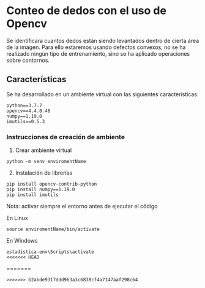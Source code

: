 # Conteo de dedos con el uso de Opencv

Se identificara cuantos dedos están siendo levantados dentro de cierta área de la imagen. Para ello estaremos usando defectos convexos, no se ha realizado ningún tipo de entrenamiento, sino se ha aplicado operaciones sobre contornos.

## Características
Se ha desarrollado en un ambiente virtual con las siguientes características:
```
python==3.7.7
opencv==4.4.0.46
numpy==1.19.0
imutils==0.5.3
```

### Instrucciones de creación de ambiente 
1. Crear ambiente virtual 
```
python -m venv enviromentName
```
2. Instalación de librerías
```
pip install opencv-contrib-python
pip install numpy==1.19.0
pip install imutils
```
Nota: activar siempre el entorno antes de ejecutar el código

En Linux
```
source enviromentName/bin/activate
```
En Windows
```
estadistica-env\Scripts\activate
<<<<<<< HEAD
```
=======
```
>>>>>>> b2abde9317ddd963a3c6838cf4a7147aaf298c64

